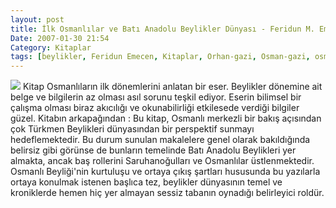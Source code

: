 ```yaml
---
layout: post
title: İlk Osmanlılar ve Batı Anadolu Beylikler Dünyası - Feridun M. Emecen
Date: 2007-01-30 21:54
Category: Kitaplar
tags: [beylikler, Feridun Emecen, Kitaplar, Orhan-gazi, Osman-gazi, osmanlı]
---
```


<span class="kitap-resmi">![][100]</span> Kitap Osmanlıların ilk dönemlerini anlatan bir eser. Beylikler
dönemine ait belge ve bilgilerin az olması asıl sorunu teşkil ediyor.
Eserin bilimsel bir çalışma olması biraz akıcılığı ve okunabilirliği
etkilesede verdiği bilgiler güzel. Kitabın arkapağından : Bu kitap,
Osmanlı merkezli bir bakış açısından çok Türkmen Beylikleri dünyasından
bir perspektif sunmayı hedeflemektedir. Bu durum sunulan makalelere
genel olarak bakıldığında belirsiz gibi görünse de bunların temelinde
Batı Anadolu Beylikleri yer almakta, ancak baş rollerini Saruhanoğulları
ve Osmanlılar üstlenmektedir. Osmanlı Beyliği'nin kurtuluşu ve ortaya
çıkış şartları hususunda bu yazılarla ortaya konulmak istenen başlıca
tez, beylikler dünyasının temel ve kroniklerde hemen hiç yer almayan
sessiz tabanın oynadığı belirleyici roldür.

  [100]: /images/ilk_osmanli.kucukresim.jpg
